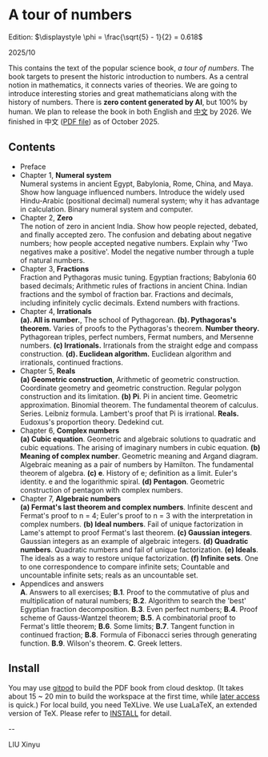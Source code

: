 A tour of numbers
====

Edition: $\displaystyle \phi = \frac{\sqrt{5} - 1}{2} = 0.618$

2025/10

This contains the text of the popular science book, _a tour of numbers_. The book targets to present the historic introduction to numbers. As a central notion in mathematics, it connects varies of theories. We are going to introduce interesting stories and great mathematicians along with the history of numbers. There is **zero content generated by AI**, but 100% by human. We plan to release the book in both English and [中文](https://github.com/user-attachments/files/22880853/amathtour-zh-cn.pdf) by 2026. We finished in 中文 ([PDF file](https://github.com/user-attachments/files/22880853/amathtour-zh-cn.pdf)) as of October 2025.

Contents
--------

- Preface
- Chapter 1, **Numeral system** \
    Numeral systems in ancient Egypt, Babylonia, Rome, China, and Maya. Show how language influenced numbers. Introduce the widely used Hindu-Arabic (positional decimal) numeral system; why it has advantage in calculation. Binary numeral system and computer.
- Chapter 2, **Zero** \
  The notion of zero in ancient India. Show how people rejected, debated, and finally accepted zero. The confusion and debating about negative numbers; how people accepted negative numbers. Explain why 'Two negatives make a positive'. Model the negative number through a tuple of natural numbers.
- Chapter 3, **Fractions** \
  Fraction and Pythagoras music tuning. Egyptian fractions; Babylonia 60 based decimals; Arithmetic rules of fractions in ancient China. Indian fractions and the symbol of fraction bar. Fractions and decimals, including infinitely cyclic decimals. Extend numbers with fractions.
- Chapter 4, **Irrationals** \
  **(a). All is number.**, The school of Pythagorean. **(b). Pythagoras's theorem.** Varies of proofs to the Pythagoras's theorem. **Number theory.** Pythagorean triples, perfect numbers, Fermat numbers, and Mersenne numbers. **(c) Irrationals.** Irrationals from the straight edge and compass construction. **(d). Euclidean algorithm.** Euclidean algorithm and irrationals, continued fractions.
- Chapter 5, **Reals** \
  **(a) Geometric construction**, Arithmetic of geometric construction. Coordinate geometry and geometric construction. Regular polygon construction and its limitation. **(b) Pi**. Pi in ancient time. Geometric approximation. Binomial theorem. The fundamental theorem of calculus. Series. Leibniz formula. Lambert's proof that Pi is irrational. **Reals.** Eudoxus's proportion theory. Dedekind cut.
- Chapter 6, **Complex numbers** \
  **(a) Cubic equation**. Geometric and algebraic solutions to quadratic and cubic equations. The arising of imaginary numbers in cubic equation. **(b) Meaning of complex number**. Geometric meaning and Argand diagram. Algebraic meaning as a pair of numbers by Hamilton. The fundamental theorem of algebra. **(c) e**. History of e; definition as a limit. Euler's identity. e and the logarithmic spiral. **(d) Pentagon**. Geometric construction of pentagon with complex numbers.
- Chapter 7, **Algebraic numbers** \
  **(a) Fermat's last theorem and complex numbers**. Infinite descent and Fermat's proof to n = 4; Euler's proof to n = 3 with the interpretation in complex numbers. **(b) Ideal numbers**. Fail of unique factorization in Lame's attempt to proof Fermat's last theorem. **(c) Gaussian integers**. Gaussian integers as an example of algebraic integers. **(d) Quadratic numbers**. Quadratic numbers and fail of unique factorization. **(e) Ideals**. The ideals as a way to restore unique factorization. **(f) Infinite sets**. One to one correspondence to compare infinite sets; Countable and uncountable infinite sets; reals as an uncountable set.
- Appendices and answers \
  **A**. Answers to all exercises; **B.1**. Proof to the commutative of plus and multiplication of natural numbers; **B.2**. Algorithm to search the 'best' Egyptian fraction decomposition. **B.3**. Even perfect numbers; **B.4**. Proof scheme of Gauss-Wantzel theorem; **B.5**. A combinatorial proof to Fermat's little theorem; **B.6**. Some limits; **B.7**. Tangent function in continued fraction; **B.8**. Formula of Fibonacci series through generating function. **B.9**. Wilson's theorem. **C**. Greek letters.

Install
--------

You may use [gitpod](https://gitpod.io/#https://github.com/liuxinyu95/algoxy) to build the PDF book from cloud desktop. (It takes about 15 ~ 20 min to build the workspace at the first time, while [later access](https://gitpod.io/workspaces) is quick.) For local build, you need TeXLive. We use LuaLaTeX, an extended version of TeX. Please refer to [INSTALL](https://github.com/liuxinyu95/amathtour/blob/main/INSTALL.md) for detail.

--

LIU Xinyu
